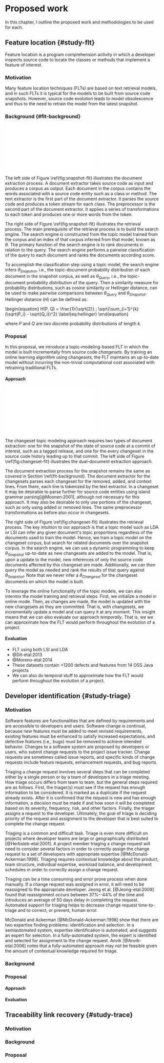 # Proposed work

In this chapter, I outline the proposed work and methodologies to be used for
each.

## Feature location {#study-flt}

Feature location is a program comprehension activity in which a developer
inspects source code to locate the classes or methods that implement a feature
of interest.

### Motivation

Many feature location techniques (FLTs) are based on text retrieval models, and
in such FLTs it is typical for the models to be built from source code
snapshots. However, source code evolution leads to model obsolescence and thus
to the need to retrain the model from the latest snapshot.


### Background {#flt-background}

![Typical feature location process\label{fig:snapshot-flt}](figures/snapshot-flt.pdf)

The left side of Figure \ref{fig:snapshot-flt} illustrates the document extraction
process. A document extractor takes source code as input and produces a corpus
as output. Each document in the corpus contains the words associated with a
source code entity such as a class or method. The text extractor is the first
part of the document extractor. It parses the source code and produces a token
stream for each class. The preprocessor is the second part of the document
extractor. It applies a series of transformations to each token and produces
one or more words from the token. 

The right side of Figure \ref{fig:snapshot-flt} illustrates the retrieval process.
The main prerequisite of the retrieval process is to build the search engine.
The search engine is constructed from the topic model trained from the corpus
and an index of that corpus inferred from that model, known as $\theta$.
The primary function of the search engine is to rank documents in relation to the query.
The search engine performs a pairwise classification of the query
to each document and ranks the documents according score.

To accomplish the classification step using a topic model,
the search engine infers $\theta_{Snapshot}$, i.e.,
the topic-document probability distribution of each document in the snapshot corpus,
as well as $\theta_{Query}$, i.e., the topic-document probability distribution of the query.
Then a similarity measure for probability distributions, such as
cosine similarity or Hellinger distance, can be used to make pairwise comparisons
between $\theta_{Query}$ and $\theta_{Snapshot}$.
Hellinger distance ($H$) can be defined as:

\begin{equation}
    H(P, Q) = \frac{1}{\sqrt{2}} \; \sqrt{\sum_{i=1}^{k} (\sqrt{P_i} - \sqrt{Q_i})^2}
\label{eq:hellinger}
\end{equation}

where $P$ and $Q$ are two discrete probability distributions of length $k$.


### Proposal


In this proposal, we introduce a topic-modeling-based FLT in which the model is built
incrementally from source code *changesets*. By training an online learning
algorithm using changesets, the FLT maintains an up-to-date model without
incurring the non-trivial computational cost associated with retraining
traditional FLTs.

#### Approach

![Feature location using changesets\label{fig:changeset-flt}](figures/changeset-flt.pdf)

The changeset topic modeling approach requires two types of document
extraction: one for the snapshot of the state of source code at a commit of
interest, such as a tagged release, and one for the every changeset in the
source code history leading up to that commit. The left side of
Figure \ref{fig:changeset-flt} illustrates the dual-document extraction approach.

The document extraction process for the snapshot remains the same as covered in Section \ref{flt-background}.
The document extractor for the changesets parses each changeset for the removed, added, and context lines.
From there, each line is tokenized by the text extractor.
In a changeset it may be desirable to parse further for source code entities
using island grammar parsing[@Moonen:2001],
although not necessary for this approach.
It may also be desirable to only use portions of the changeset, such as only using added or removed lines.
The same preprocessor transformations as before also occur in changesets.

The right side of Figure \ref{fig:changeset-flt} illustrates the retrieval
process. The key intuition to our approach is that a topic model such as LDA or
LSI can infer any given document's topic proportions regardless of the
documents used to train the model. Hence, we train a topic model on the
changeset corpus, but search for related documents over the snapshot corpus. In
the search engine, we can use a dynamic programming to keep $\theta_{Snapshot}$
up-to-date as new changesets are added to the model. That is, upon a update to
the model, new inferences of only the source code documents affected by this
changeset are made. Additionally, we can then query the model as needed and
rank the results of that query against $\theta_{Snapshot}$. Note that we never
infer a $\theta_{Changeset}$ for the changeset documents on which the model is
built.

To leverage the online functionality of the topic models, we can also intermix
the model training and retrieval steps. First, we initialize a model in online
mode. Then, as changes are made, the model is updated with the new changesets
as they are committed. That is, with changesets, we incrementally update a
model and can query it at any moment. This insight means that we can also
evaluate our approach *temporally*. That is, we we can approximate how the FLT
would perform throughout the evolution of a project.


#### Evaluation

- FLT using both LSI and LDA
- @Dit-etal:2013
- @Moreno-etal:2014
- These datasets contain >1200 defects and features from 14 OSS Java projects
- We can also do temporal stuff to approximate how the FLT would perform
  throughout the evolution of a project.

## Developer identification {#study-triage}

### Motivation

Software features are functionalities that are defined by requirements and are
accessible to developers and users. Software change is continual, because new
features must be added to meet revised requirements, existing features must be
enhanced to satisfy increased expectations, and defective features (i.e., bugs)
must be removed to achieve intended behavior. Changes to a software system are
proposed by developers or users, who submit change requests to the project
issue tracker. Change requests are sometimes called issue reports, and specific
kinds of change requests include feature requests, enhancement requests, and
bug reports.

Triaging a change request involves several steps that can be completed either
by a single person or by a team of developers in a triage meeting. How triage
occurs differs from team to team, but the general steps required are as
follows. First, the triager(s) must see if the request has enough information
to be considered. It is marked as a duplicate if the request already exists.
After it is confirmed that the request is new and has enough information, a
decision must be made if and how soon it will be completed based on its
severity, frequency, risk, and other factors. Finally, the triager assigns a
request to the developer. Ultimately, the goal of triage is deciding priority
of the request and assignment to the developer that is best suited to complete
the change request.

Triaging is a common and difficult task. Triage is even more difficult on
projects where developer teams are large or geographically distributed
[@Herbsleb-etal:2001]. A project member triaging a change request will need to
consider several factors in order to correctly assign the change request to a
set of developers with appropriate expertise [@McDonald-Ackerman:1998].
Triaging requires contextual knowledge about the product, team structure,
individual expertise, workload balance, and development schedules in order to
correctly assign a change request.

Triaging can be a time consuming and error prone process when done manually. If
a change request was assigned in error, it will need to be reassigned to the
appropriate developer. Jeong et al. [@Jeong-etal:2009] found that reassignment
occurs between 37\%--44\% of the time and introduces an average of 50 days
delay in completing the request. Automated support for triaging helps to
decrease change request time-to-triage and to correct, or prevent, human error.

McDonald and Ackerman [@McDonald-Ackerman:1998] show that there are two
expertise finding problems: identification and selection. In a semiautomated
system, expertise identification is automated, and suggests an expert for
selection. In a fully-automated system, the expert is identified and selected
for assignment to the change request. Anvik [@Anvik-etal:2006] notes that a
fully-automated approach may not be feasible given the amount of contextual
knowledge required for triage.

### Background

### Proposal

#### Approach

#### Evaluation


## Traceability link recovery {#study-trace}

### Motivation

### Background 

### Proposal


